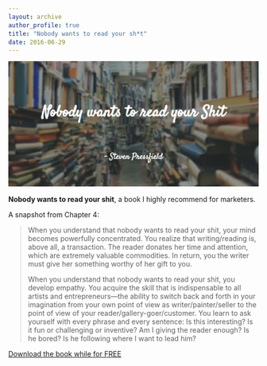 ```yaml
---
layout: archive
author_profile: true
title: "Nobody wants to read your sh*t"
date: 2016-06-29
---
```

<img src="/images/posts/2016/06/nobody-wants-to-read-your-shit.png" alt="Nobody wants to read your shit" />

<strong>Nobody wants to read your shit</strong>, a book I highly recommend for marketers.

A snapshot from Chapter 4:

<blockquote>
<p>When you understand that nobody wants to read your shit, your mind becomes powerfully concentrated. You realize that writing/reading is, above all, a transaction. The reader donates her time and attention, which are extremely valuable commodities. In return, you the writer must give her something worthy of her gift to you.</p>

<p>When you understand that nobody wants to read your shit, you develop empathy. You acquire the skill that is indispensable to all artists and entrepreneurs—the ability to switch back and forth in your imagination from your own point of view as writer/painter/seller to the point of view of your reader/gallery-goer/customer. You learn to ask yourself with every phrase and every sentence: Is this interesting? Is it fun or challenging or inventive? Am I giving the reader enough? Is he bored? Is he following where I want to lead him?</p>
</blockquote>

[Download the book while for FREE](http://shop.blackirishbooks.com/pages/nobody-wants-to-read-your-sh-t-download)